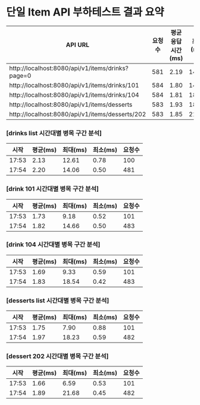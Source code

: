 # 단일 Item API 부하테스트 결과 요약

| API URL | 요청수 | 평균 응답시간(ms) | 최대(ms) | 최소(ms) | 실패수 | 성공률(%) |
| --- | --- | --- | --- | --- | --- | --- |
| http://localhost:8080/api/v1/items/drinks?page=0 | 581 | 2.19 | 14.06 | 0.50 | 0 | 100.00 |
| http://localhost:8080/api/v1/items/drinks/101 | 584 | 1.80 | 14.66 | 0.50 | 0 | 100.00 |
| http://localhost:8080/api/v1/items/drinks/104 | 584 | 1.81 | 18.54 | 0.42 | 0 | 100.00 |
| http://localhost:8080/api/v1/items/desserts | 583 | 1.93 | 18.23 | 0.59 | 0 | 100.00 |
| http://localhost:8080/api/v1/items/desserts/202 | 583 | 1.85 | 21.68 | 0.45 | 0 | 100.00 |


### [drinks list 시간대별 병목 구간 분석]
| 시작 | 평균(ms) | 최대(ms) | 최소(ms) | 요청수 |
|------|----------|----------|----------|-------|
| 17:53 | 2.13 | 12.61 | 0.78 | 100 |
| 17:54 | 2.20 | 14.06 | 0.50 | 481 |


### [drink 101 시간대별 병목 구간 분석]
| 시작 | 평균(ms) | 최대(ms) | 최소(ms) | 요청수 |
|------|----------|----------|----------|-------|
| 17:53 | 1.73 | 9.18 | 0.52 | 101 |
| 17:54 | 1.82 | 14.66 | 0.50 | 483 |


### [drink 104 시간대별 병목 구간 분석]
| 시작 | 평균(ms) | 최대(ms) | 최소(ms) | 요청수 |
|------|----------|----------|----------|-------|
| 17:53 | 1.69 | 9.33 | 0.59 | 101 |
| 17:54 | 1.83 | 18.54 | 0.42 | 483 |


### [desserts list 시간대별 병목 구간 분석]
| 시작 | 평균(ms) | 최대(ms) | 최소(ms) | 요청수 |
|------|----------|----------|----------|-------|
| 17:53 | 1.75 | 7.90 | 0.88 | 101 |
| 17:54 | 1.97 | 18.23 | 0.59 | 482 |


### [dessert 202 시간대별 병목 구간 분석]
| 시작 | 평균(ms) | 최대(ms) | 최소(ms) | 요청수 |
|------|----------|----------|----------|-------|
| 17:53 | 1.66 | 6.59 | 0.53 | 101 |
| 17:54 | 1.89 | 21.68 | 0.45 | 482 |

